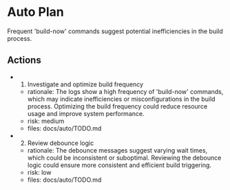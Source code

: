 # Auto Plan

Frequent 'build-now' commands suggest potential inefficiencies in the build process.

## Actions
- 1. Investigate and optimize build frequency
  - rationale: The logs show a high frequency of 'build-now' commands, which may indicate inefficiencies or misconfigurations in the build process. Optimizing the build frequency could reduce resource usage and improve system performance.
  - risk: medium
  - files: docs/auto/TODO.md
- 2. Review debounce logic
  - rationale: The debounce messages suggest varying wait times, which could be inconsistent or suboptimal. Reviewing the debounce logic could ensure more consistent and efficient build triggering.
  - risk: low
  - files: docs/auto/TODO.md